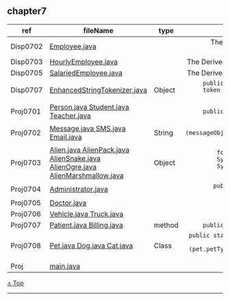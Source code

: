 chapter7
---
[top]: top

ref | fileName | type | shown
--- | --- | --- | ---:
Disp0702 | [ Employee.java ]( chapter7/src/Employee.java )                  |  | The Base Class for HourlyEmployee & SalariedEmployee
Disp0703 | [ HourlyEmployee.java ]( chapter7/src/HourlyEmployee.java )      |  | The Derived Class from base class Employee
Disp0705 | [ SalariedEmployee.java ]( chapter7/src/SalariedEmployee.java )  |  | The Derived Class from base class Employee
Disp0707 | [ EnhancedStringTokenizer.java ]( chapter7/src/EnhancedStringTokenizer.java ) | Object | `public Object nextElement() {  String token = super.nextToken(); ... return (Object) token;`
Proj0701 | [ Person.java ]( chapter7/src/Person.java ) [ Student.java ]( chapter7/src/Student.java ) [ Teacher.java ]( chapter7/src/Teacher.java ) |  | `public class Teacher extends Person {`
Proj0702 | [ Message.java ]( chapter7/src/Message.java ) [ SMS.java ]( chapter7/src/SMS.java ) [ Email.java ]( chapter7/src/Email.java ) | String | `if (messageObject.toString().indexOf(keyword, 0) >= 0) { return true; }`
Proj0703 | [ Alien.java ]( chapter7/src/Alien.java ) [ AlienPack.java ]( chapter7/src/AlienPack.java ) [ AlienSnake.java ]( chapter7/src/AlienSnake.java ) [ AlienOgre.java ]( chapter7/src/AlienOgre.java ) [ AlienMarshmallow.java ]( chapter7/src/AlienMarshmallow.java ) | Object | `for (Alien n : arr.getAliens()) { System.out.println(n.getClass());  System.out.println(", Damage: " + n.getDamage()); }`
Proj0704 | [ Administrator.java ]( chapter7/src/Administrator.java )        |  | `public class Administrator extends SalariedEmployee {`
Proj0705 | [ Doctor.java ]( chapter7/src/Doctor.java )                      |  | ` `
Proj0706 | [ Vehicle.java ]( chapter7/src/Vehicle.java ) [ Truck.java ]( chapter7/src/Truck.java ) |  | ` `
Proj0707 | [ Patient.java ]( chapter7/src/Patient.java ) [ Billing.java ]( chapter7/src/Billing.java ) | method | `public static void methodsTesting() {`
Proj0708 | [ Pet.java ]( chapter7/src/Pet.java ) [ Dog.java ]( chapter7/src/Dog.java ) [ Cat.java ]( chapter7/src/Cat.java ) | Class | `public static void displayDosage(Pet pet) {if (pet.petTypeOK(pet.getClass().getName())) {`
Proj  | [ main.java ]( chapter7/src/main.java )                             |  | `                                                                                                                   `

<!--- Comments here --->

[:top: Top](#top)

---
